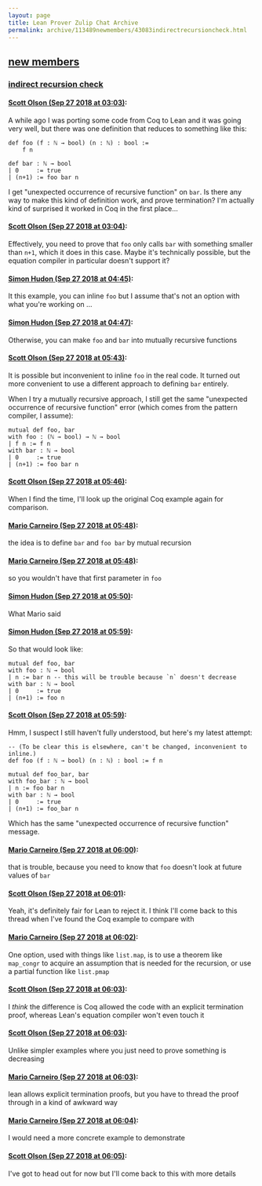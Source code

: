 ```yaml
---
layout: page
title: Lean Prover Zulip Chat Archive 
permalink: archive/113489newmembers/43083indirectrecursioncheck.html
---
```


## [new members](index.html)
### [indirect recursion check](43083indirectrecursioncheck.html)

#### [Scott Olson (Sep 27 2018 at 03:03)](https://leanprover.zulipchat.com/#narrow/stream/113489-new%20members/topic/indirect%20recursion%20check/near/134713724):
A while ago I was porting some code from Coq to Lean and it was going very well, but there was one definition that reduces to something like this:

```lean
def foo (f : ℕ → bool) (n : ℕ) : bool := 
    f n

def bar : ℕ → bool
| 0     := true
| (n+1) := foo bar n
```

I get "unexpected occurrence of recursive function" on `bar`. Is there any way to make this kind of definition work, and prove termination? I'm actually kind of surprised it worked in Coq in the first place...

#### [Scott Olson (Sep 27 2018 at 03:04)](https://leanprover.zulipchat.com/#narrow/stream/113489-new%20members/topic/indirect%20recursion%20check/near/134713786):
Effectively, you need to prove that `foo` only calls `bar` with something smaller than `n+1`, which it does in this case. Maybe it's technically possible, but the equation compiler in particular doesn't support it?

#### [Simon Hudon (Sep 27 2018 at 04:45)](https://leanprover.zulipchat.com/#narrow/stream/113489-new%20members/topic/indirect%20recursion%20check/near/134717621):
It this example, you can inline `foo` but I assume that's not an option with what you're working on ...

#### [Simon Hudon (Sep 27 2018 at 04:47)](https://leanprover.zulipchat.com/#narrow/stream/113489-new%20members/topic/indirect%20recursion%20check/near/134717700):
Otherwise, you can make `foo` and `bar` into mutually recursive functions

#### [Scott Olson (Sep 27 2018 at 05:43)](https://leanprover.zulipchat.com/#narrow/stream/113489-new%20members/topic/indirect%20recursion%20check/near/134719571):
It is possible but inconvenient to inline `foo` in the real code. It turned out more convenient to use a different approach to defining `bar` entirely.

When I try a mutually recursive approach, I still get the same "unexpected occurrence of recursive function" error (which comes from the pattern compiler, I assume):

```lean
mutual def foo, bar
with foo : (ℕ → bool) → ℕ → bool
| f n := f n
with bar : ℕ → bool
| 0     := true
| (n+1) := foo bar n
```

#### [Scott Olson (Sep 27 2018 at 05:46)](https://leanprover.zulipchat.com/#narrow/stream/113489-new%20members/topic/indirect%20recursion%20check/near/134719682):
When I find the time, I'll look up the original Coq example again for comparison.

#### [Mario Carneiro (Sep 27 2018 at 05:48)](https://leanprover.zulipchat.com/#narrow/stream/113489-new%20members/topic/indirect%20recursion%20check/near/134719755):
the idea is to define `bar` and `foo bar` by mutual recursion

#### [Mario Carneiro (Sep 27 2018 at 05:48)](https://leanprover.zulipchat.com/#narrow/stream/113489-new%20members/topic/indirect%20recursion%20check/near/134719758):
so you wouldn't have that first parameter in `foo`

#### [Simon Hudon (Sep 27 2018 at 05:50)](https://leanprover.zulipchat.com/#narrow/stream/113489-new%20members/topic/indirect%20recursion%20check/near/134719838):
What Mario said

#### [Simon Hudon (Sep 27 2018 at 05:59)](https://leanprover.zulipchat.com/#narrow/stream/113489-new%20members/topic/indirect%20recursion%20check/near/134720141):
So that would look like:

```lean
mutual def foo, bar
with foo : ℕ → bool
| n := bar n -- this will be trouble because `n` doesn't decrease
with bar : ℕ → bool
| 0     := true
| (n+1) := foo n
```

#### [Scott Olson (Sep 27 2018 at 05:59)](https://leanprover.zulipchat.com/#narrow/stream/113489-new%20members/topic/indirect%20recursion%20check/near/134720156):
Hmm, I suspect I still haven't fully understood, but here's my latest attempt:

```lean
-- (To be clear this is elsewhere, can't be changed, inconvenient to inline.)
def foo (f : ℕ → bool) (n : ℕ) : bool := f n

mutual def foo_bar, bar
with foo_bar : ℕ → bool
| n := foo bar n
with bar : ℕ → bool
| 0     := true
| (n+1) := foo_bar n
```

Which has the same "unexpected occurrence of recursive function" message.

#### [Mario Carneiro (Sep 27 2018 at 06:00)](https://leanprover.zulipchat.com/#narrow/stream/113489-new%20members/topic/indirect%20recursion%20check/near/134720226):
that is trouble, because you need to know that `foo` doesn't look at future values of `bar`

#### [Scott Olson (Sep 27 2018 at 06:01)](https://leanprover.zulipchat.com/#narrow/stream/113489-new%20members/topic/indirect%20recursion%20check/near/134720245):
Yeah, it's definitely fair for Lean to reject it. I think I'll come back to this thread when I've found the Coq example to compare with

#### [Mario Carneiro (Sep 27 2018 at 06:02)](https://leanprover.zulipchat.com/#narrow/stream/113489-new%20members/topic/indirect%20recursion%20check/near/134720292):
One option, used with things like `list.map`, is to use a theorem like `map_congr` to acquire an assumption that is needed for the recursion, or use a partial function like `list.pmap`

#### [Scott Olson (Sep 27 2018 at 06:03)](https://leanprover.zulipchat.com/#narrow/stream/113489-new%20members/topic/indirect%20recursion%20check/near/134720313):
I *think* the difference is Coq allowed the code with an explicit termination proof, whereas Lean's equation compiler won't even touch it

#### [Scott Olson (Sep 27 2018 at 06:03)](https://leanprover.zulipchat.com/#narrow/stream/113489-new%20members/topic/indirect%20recursion%20check/near/134720318):
Unlike simpler examples where you just need to prove something is decreasing

#### [Mario Carneiro (Sep 27 2018 at 06:03)](https://leanprover.zulipchat.com/#narrow/stream/113489-new%20members/topic/indirect%20recursion%20check/near/134720321):
lean allows explicit termination proofs, but you have to thread the proof through in a kind of awkward way

#### [Mario Carneiro (Sep 27 2018 at 06:04)](https://leanprover.zulipchat.com/#narrow/stream/113489-new%20members/topic/indirect%20recursion%20check/near/134720365):
I would need a more concrete example to demonstrate

#### [Scott Olson (Sep 27 2018 at 06:05)](https://leanprover.zulipchat.com/#narrow/stream/113489-new%20members/topic/indirect%20recursion%20check/near/134720386):
I've got to head out for now but I'll come back to this with more details

